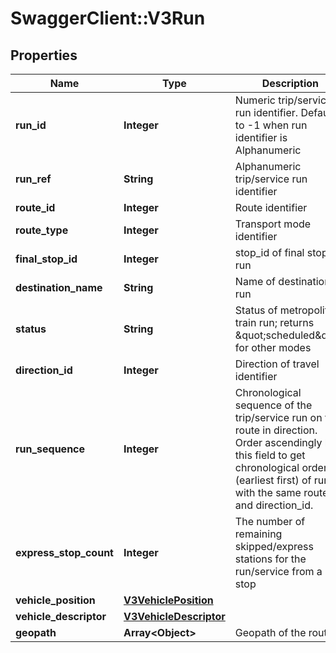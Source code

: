 # SwaggerClient::V3Run

## Properties
Name | Type | Description | Notes
------------ | ------------- | ------------- | -------------
**run_id** | **Integer** | Numeric trip/service run identifier. Defaults to -1 when run identifier is Alphanumeric | [optional] 
**run_ref** | **String** | Alphanumeric trip/service run identifier | [optional] 
**route_id** | **Integer** | Route identifier | [optional] 
**route_type** | **Integer** | Transport mode identifier | [optional] 
**final_stop_id** | **Integer** | stop_id of final stop of run | [optional] 
**destination_name** | **String** | Name of destination of run | [optional] 
**status** | **String** | Status of metropolitan train run; returns \&quot;scheduled\&quot; for other modes | [optional] 
**direction_id** | **Integer** | Direction of travel identifier | [optional] 
**run_sequence** | **Integer** | Chronological sequence of the trip/service run on the route in direction. Order ascendingly by this field to get chronological order (earliest first) of runs with the same route_id and direction_id. | [optional] 
**express_stop_count** | **Integer** | The number of remaining skipped/express stations for the run/service from a stop | [optional] 
**vehicle_position** | [**V3VehiclePosition**](V3VehiclePosition.md) |  | [optional] 
**vehicle_descriptor** | [**V3VehicleDescriptor**](V3VehicleDescriptor.md) |  | [optional] 
**geopath** | **Array&lt;Object&gt;** | Geopath of the route | [optional] 

